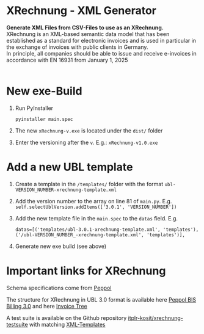 <div>
    <h1>
        XRechnung - XML Generator
    </h1>
</div>

<div>
    <strong>
        Generate XML Files from CSV-Files to use as an XRechnung.
    </strong>
    <br>
    XRechnung is an XML-based semantic data model that has been established as a standard for electronic invoices and is used in particular in the exchange of invoices with public clients in Germany.
    <br>
    In principle, all companies should be able to issue and receive e-invoices in accordance with EN 16931 from January 1, 2025
    <br>
    <br>
</div>

# New exe-Build

1. Run PyInstaller

    `pyinstaller main.spec`

2. The new `xRechnung-v.exe` is located under the `dist/` folder

3. Enter the versioning after the `v`. E.g.: `xRechnung-v1.0.exe`

# Add a new UBL template

1. Create a template in the `/templates/` folder with the format `ubl-VERSION_NUMBER-xrechnung-template.xml`

2. Add the version number to the array on line 81 of `main.py`. E.g. `self.selectUblVersion.addItems(['3.0.1', 'VERSION_NUMBER'])`

3. Add the new template file in the `main.spec` to the `datas` field. E.g.

    `datas=[('templates/ubl-3.0.1-xrechnung-template.xml', 'templates'), ('/ubl-VERSION_NUMBER_-xrechnung-template.xml', 'templates')],`

4. Generate new exe build (see above)

# Important links for XRechnung

Schema specifications come from [Peppol](https://peppol.eu)

The structure for XRechnung in UBL 3.0 format is available here [Peppol BIS Billing 3.0](https://docs.peppol.eu/poacc/billing/3.0/) and here [Invoice Tree](https://docs.peppol.eu/poacc/billing/3.0/syntax/ubl-invoice/tree/)

A test suite is available on the Github repository [itplr-kosit/xrechnung-testsuite](https://github.com/itplr-kosit/xrechnung-testsuite) with matching [XML-Templates](https://github.com/itplr-kosit/xrechnung-testsuite/tree/master/src/test/business-cases/standard)
